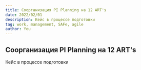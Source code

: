 ```yaml
---
title: Соорганизация PI Planning на 12 ART's
date: 2022/02/01
description: Кейс в процессе подготовки
tag: work, management, SAFe, agile
author: You
---
```


## Соорганизация PI Planning на 12 ART's

Кейс в процессе подготовки
